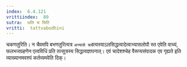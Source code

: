 ```yaml
---
index:  6.4.121
vrittiindex:  80
sutra:  थलि च सिटि
vritti:  tattvabodhini 
---
```


चकणतुरिति। न चैवमपि बभणतुरित्यत्र `अभ्यासे चर्चे`त्यस्याऽलसिद्धत्वादेत्वाभ्यासलोपौ स्त एवेति वाच्यं, फलभजग्रहणेन एत्वविधिं प्रति तत्सूत्रस्य सिद्धत्वज्ञापनात्। एवं चादेशश्चेह वैरूप्यसंपादक एव गृह्यते इति व्याख्यानमवश्यं कर्तव्यमवेति दिक्। 

